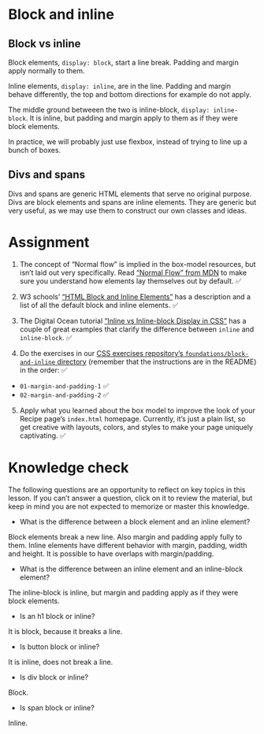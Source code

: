 # Block and inline

## Block vs inline

Block elements, `display: block`, start a line break. Padding and margin apply normally to them.

Inline elements, `display: inline`, are in the line. Padding and margin behave differently, the top and bottom directions
for example do not apply.

The middle ground betweeen the two is inline-block, `display: inline-block`. It is inline, but padding and margin apply
to them as if they were block elements.

In practice, we will probably just use flexbox, instead of trying to line up a bunch of boxes.

## Divs and spans

Divs and spans are generic HTML elements that serve no original purpose. Divs are block elements and spans are inline
elements. They are generic but very useful, as we may use them to construct our own classes and ideas.

# Assignment


1. The concept of “Normal flow” is implied in the box-model resources, but isn’t laid out very specifically. Read <a href="https://developer.mozilla.org/en-US/docs/Learn/CSS/CSS_layout/Normal_Flow" target="_blank" rel="noopener noreferrer">“Normal Flow” from MDN</a> to make sure you understand how elements lay themselves out by default. :white_check_mark:

2. W3 schools’ <a href="https://www.w3schools.com/html/html_blocks.asp" target="_blank" rel="noopener noreferrer">“HTML Block and Inline Elements”</a> has a description and a list of all the default block and inline elements. :white_check_mark:

2. The Digital Ocean tutorial <a href="https://www.digitalocean.com/community/tutorials/css-display-inline-vs-inline-block" target="_blank" rel="noopener noreferrer">“Inline vs Inline-block Display in CSS”</a> has a couple of great examples that clarify the difference between <code>inline</code> and <code>inline-block</code>. :white_check_mark:

3. Do the exercises in our <a href="https://github.com/TheOdinProject/css-exercises/tree/main/foundations/block-and-inline" target="_blank" rel="noopener noreferrer">CSS exercises repository’s <code>foundations/block-and-inline</code> directory</a> (remember that the instructions are in the README) in the order: :white_check_mark:
* <code>01-margin-and-padding-1</code> :white_check_mark:
* <code>02-margin-and-padding-2</code> :white_check_mark:

5. Apply what you learned about the box model to improve the look of your Recipe page’s <code>index.html</code> homepage. Currently, it’s just a plain list, so get creative with layouts, colors, and styles to make your page uniquely captivating. :white_check_mark:


# Knowledge check

The following questions are an opportunity to reflect on key topics in this lesson. If you can’t answer a question, click on it to review the material, but keep in mind you are not expected to memorize or master this knowledge.

* What is the difference between a block element and an inline element?

Block elements break a new line. Also margin and padding apply fully to them. Inline elements have different behavior with
margin, padding, width and height. It is possible to have overlaps with margin/padding.

* What is the difference between an inline element and an inline-block element?

The inline-block is inline, but margin and padding apply as if they were block elements.

* Is an h1 block or inline?

It is block, because it breaks a line.

* Is button block or inline?

It is inline, does not break a line.

* Is div block or inline?

Block.

* Is span block or inline?

Inline.

